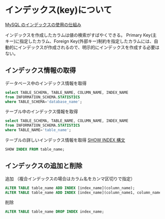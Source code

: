 # インデックス(key)について

[MySQL のインデックスの使用の仕組み](https://dev.mysql.com/doc/refman/5.6/ja/mysql-indexes.html)

インデックスを作成したカラムは値の検索がすばやくできる。
Primary Key(主キー)に指定したカラム、Foreign Key(外部キー)制約を指定したカラムには、自動的にインデックスが作成されるので、明示的にインデックスを作成する必要はない。

## インデックス情報の取得

データベース中のインデックス情報を取得
```sql
select TABLE_SCHEMA, TABLE_NAME, COLUMN_NAME, INDEX_NAME
from INFORMATION_SCHEMA.STATISTICS
where TABLE_SCHEMA='database_name';
```

テーブル中のインデックス情報を取得
```sql
select TABLE_SCHEMA, TABLE_NAME, COLUMN_NAME, INDEX_NAME
from INFORMATION_SCHEMA.STATISTICS
where TABLE_NAME='table_name';
```

テーブルの詳しいインデックス情報を取得
[SHOW INDEX 構文](https://dev.mysql.com/doc/refman/5.6/ja/show-index.html)
```sql
SHOW INDEX FROM table_name;
```


## インデックスの追加と削除

追加
（複合インデックスの場合はカラム名をカンマ区切りで指定）
```sql
ALTER TABLE table_name ADD INDEX [index_name](column_name);
ALTER TABLE table_name ADD INDEX [index_name](column_name1, column_name2);
```

削除
```sql
ALTER TABLE table_name DROP INDEX index_name;
```

